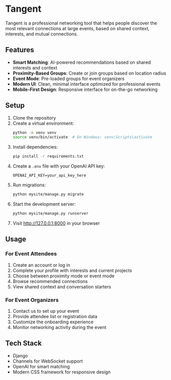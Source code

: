 # Tangent

Tangent is a professional networking tool that helps people discover the most relevant connections at large events, based on shared context, interests, and mutual connections.

## Features

- **Smart Matching**: AI-powered recommendations based on shared interests and context
- **Proximity-Based Groups**: Create or join groups based on location radius
- **Event Mode**: Pre-loaded groups for event organizers
- **Modern UI**: Clean, minimal interface optimized for professional events
- **Mobile-First Design**: Responsive interface for on-the-go networking

## Setup

1. Clone the repository
2. Create a virtual environment:
   ```bash
   python -m venv venv
   source venv/bin/activate  # On Windows: venv\Scripts\activate
   ```
3. Install dependencies:
   ```bash
   pip install -r requirements.txt
   ```
4. Create a `.env` file with your OpenAI API key:
   ```
   OPENAI_API_KEY=your_api_key_here
   ```
5. Run migrations:
   ```bash
   python mysite/manage.py migrate
   ```
6. Start the development server:
   ```bash
   python mysite/manage.py runserver
   ```
7. Visit http://127.0.0.1:8000 in your browser

## Usage

### For Event Attendees
1. Create an account or log in
2. Complete your profile with interests and current projects
3. Choose between proximity mode or event mode
4. Browse recommended connections
5. View shared context and conversation starters

### For Event Organizers
1. Contact us to set up your event
2. Provide attendee list or registration data
3. Customize the onboarding experience
4. Monitor networking activity during the event

## Tech Stack
- Django
- Channels for WebSocket support
- OpenAI for smart matching
- Modern CSS framework for responsive design